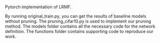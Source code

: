 
Pytorch implementation of LRMF.


By running original_train.py, you can get the results of baseline models without pruning. The pruning_cifar10.py is used to implement our pruning method. The models folder contains all the necessary code for the network definition. The functions folder contains supporting code to reproduce our work.
